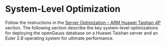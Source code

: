 # System-Level Optimization<a name="EN-US_TOPIC_0257867418"></a>

Follow the instructions in the  [Server Optimization – ARM Huawei Taishan 4P](server-optimization-arm-huawei-taishan-4p.md#EN-US_TOPIC_0257867359)  section. The following section describe the key system-level optimizations for deploying the openGauss database on a Huawei Taishan server and an Euler 2.8 operating system for ultimate performance.

